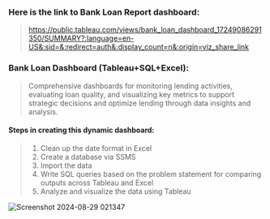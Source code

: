 ### Here is the link to Bank Loan Report dashboard:
> https://public.tableau.com/views/bank_loan_dashboard_17249086291350/SUMMARY?:language=en-US&:sid=&:redirect=auth&:display_count=n&:origin=viz_share_link

### Bank Loan Dashboard (Tableau+SQL+Excel):
> Comprehensive dashboards for monitoring lending activities, evaluating loan quality, and visualizing key metrics to support strategic decisions and optimize lending through data insights and analysis. 

#### Steps in creating this dynamic dashboard:
> 1.  Clean up the date format in Excel
> 2.  Create a database via SSMS
> 3.  Import the data
> 4.  Write SQL queries based on the problem statement for comparing outputs across Tableau and Excel
> 5.  Analyze and visualize the data using Tableau

![Screenshot 2024-08-29 021347](https://github.com/user-attachments/assets/1f75c37d-2294-4e24-8ba6-1979eb4b9f3d)
